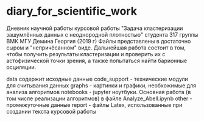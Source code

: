 # diary_for_scientific_work
Дневник научной работы курсовой работы "Задача кластеризации зашумлённых данных с неоднородной плотностью"
студента 317 группы ВМК МГУ Демина Георгия (2019 г)
Файлы представлены в достаточно сыром и "непричёсанном" виде.
Дальнейшая работа состоит в том, чтобы получить результаты кластеризации и проверить их с астофизической точки зрения, а также попытаться найти барионные осциляции.

data содержит исходные данные
code_support - технические модули для считывания данных
graphs - картинки и графики, необхожимые для анализа алгоритмов 
notebooks - jupyter ноутбуки. Основная работа (в том числе реализации алгоритмов) в файле Analyze_Abell.ipynb
other - промежуточные данные
report - файлы Latex, использованные при создании текста курсовой работы
